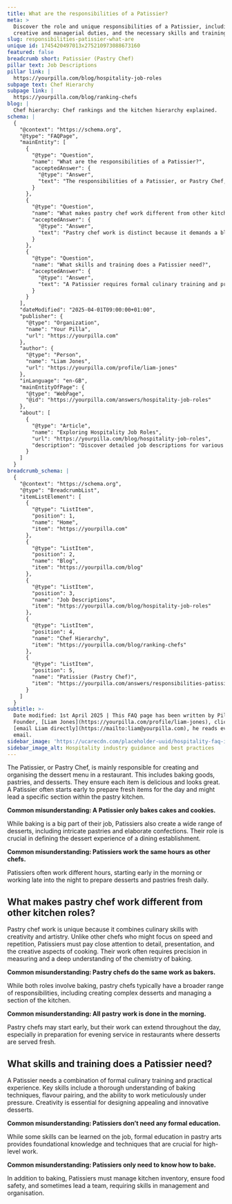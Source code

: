 ```yaml
---
title: What are the responsibilities of a Patissier?
meta: >
  Discover the role and unique responsibilities of a Patissier, including their
  creative and managerial duties, and the necessary skills and training.
slug: responsibilities-patissier-what-are
unique id: 1745420497013x275210973088673160
featured: false
breadcrumb short: Patissier (Pastry Chef)
pillar text: Job Descriptions
pillar link: |
  https://yourpilla.com/blog/hospitality-job-roles
subpage text: Chef Hierarchy
subpage link: |
  https://yourpilla.com/blog/ranking-chefs
blog: |
  Chef hierarchy: Chef rankings and the kitchen hierarchy explained.
schema: |
  {
    "@context": "https://schema.org",
    "@type": "FAQPage",
    "mainEntity": [
      {
        "@type": "Question",
        "name": "What are the responsibilities of a Patissier?",
        "acceptedAnswer": {
          "@type": "Answer",
          "text": "The responsibilities of a Patissier, or Pastry Chef, include creating and managing the dessert menu, baking goods, and ensuring each item is both delicious and beautifully presented. They often start early to prepare fresh items and may lead a specific section within the pastry kitchen. In addition to baking cakes and cookies, a Patissier also prepares a variety of intricate pastries and elaborate confections."
        }
      },
      {
        "@type": "Question",
        "name": "What makes pastry chef work different from other kitchen roles?",
        "acceptedAnswer": {
          "@type": "Answer",
          "text": "Pastry chef work is distinct because it demands a blend of culinary expertise, creativity, and meticulous attention to detail. Unlike other kitchen roles that might emphasize speed, Patissiers focus on the artistic and presentation aspects of cooking, requiring precise measuring and understanding of the chemistry involved in baking."
        }
      },
      {
        "@type": "Question",
        "name": "What skills and training does a Patissier need?",
        "acceptedAnswer": {
          "@type": "Answer",
          "text": "A Patissier requires formal culinary training and practical experience. Essential skills include a deep understanding of baking techniques and flavour pairing, along with the ability to work carefully under pressure. Creativity is vital for designing appealing, innovative desserts. Additionally, Patissiers need skills in managing kitchen inventory, ensuring food safety, and potentially leading a team."
        }
      }
    ],
    "dateModified": "2025-04-01T09:00:00+01:00",
    "publisher": {
      "@type": "Organization",
      "name": "Your Pilla",
      "url": "https://yourpilla.com"
    },
    "author": {
      "@type": "Person",
      "name": "Liam Jones",
      "url": "https://yourpilla.com/profile/liam-jones"
    },
    "inLanguage": "en-GB",
    "mainEntityOfPage": {
      "@type": "WebPage",
      "@id": "https://yourpilla.com/answers/hospitality-job-roles"
    },
    "about": [
      {
        "@type": "Article",
        "name": "Exploring Hospitality Job Roles",
        "url": "https://yourpilla.com/blog/hospitality-job-roles",
        "description": "Discover detailed job descriptions for various roles within the hospitality industry, including guidance on specific duties and tasks."
      }
    ]
  }
breadcrumb_schema: |
  {
    "@context": "https://schema.org",
    "@type": "BreadcrumbList",
    "itemListElement": [
      {
        "@type": "ListItem",
        "position": 1,
        "name": "Home",
        "item": "https://yourpilla.com"
      },
      {
        "@type": "ListItem",
        "position": 2,
        "name": "Blog",
        "item": "https://yourpilla.com/blog"
      },
      {
        "@type": "ListItem",
        "position": 3,
        "name": "Job Descriptions",
        "item": "https://yourpilla.com/blog/hospitality-job-roles"
      },
      {
        "@type": "ListItem",
        "position": 4,
        "name": "Chef Hierarchy",
        "item": "https://yourpilla.com/blog/ranking-chefs"
      },
      {
        "@type": "ListItem",
        "position": 5,
        "name": "Patissier (Pastry Chef)",
        "item": "https://yourpilla.com/answers/responsibilities-patissier-what-are"
      }
    ]
  }
subtitle: >-
  Date modified: 1st April 2025 | This FAQ page has been written by Pilla
  Founder, [Liam Jones](https://yourpilla.com/profile/liam-jones), click to
  [email Liam directly](https://mailto:liam@yourpilla.com), he reads every
  email.
sidebar_image: 'https://ucarecdn.com/placeholder-uuid/hospitality-faq-image.jpg'
sidebar_image_alt: Hospitality industry guidance and best practices
---
```

The Patissier, or Pastry Chef, is mainly responsible for creating and organising the dessert menu in a restaurant. This includes baking goods, pastries, and desserts. They ensure each item is delicious and looks great. A Patissier often starts early to prepare fresh items for the day and might lead a specific section within the pastry kitchen.

**Common misunderstanding: A Patissier only bakes cakes and cookies.**

While baking is a big part of their job, Patissiers also create a wide range of desserts, including intricate pastries and elaborate confections. Their role is crucial in defining the dessert experience of a dining establishment.

**Common misunderstanding: Patissiers work the same hours as other chefs.**

Patissiers often work different hours, starting early in the morning or working late into the night to prepare desserts and pastries fresh daily.

## What makes pastry chef work different from other kitchen roles?

Pastry chef work is unique because it combines culinary skills with creativity and artistry. Unlike other chefs who might focus on speed and repetition, Patissiers must pay close attention to detail, presentation, and the creative aspects of cooking. Their work often requires precision in measuring and a deep understanding of the chemistry of baking.

**Common misunderstanding: Pastry chefs do the same work as bakers.**

While both roles involve baking, pastry chefs typically have a broader range of responsibilities, including creating complex desserts and managing a section of the kitchen.

**Common misunderstanding: All pastry work is done in the morning.**

Pastry chefs may start early, but their work can extend throughout the day, especially in preparation for evening service in restaurants where desserts are served fresh.

## What skills and training does a Patissier need?

A Patissier needs a combination of formal culinary training and practical experience. Key skills include a thorough understanding of baking techniques, flavour pairing, and the ability to work meticulously under pressure. Creativity is essential for designing appealing and innovative desserts.

**Common misunderstanding: Patissiers don’t need any formal education.**

While some skills can be learned on the job, formal education in pastry arts provides foundational knowledge and techniques that are crucial for high-level work.

**Common misunderstanding: Patissiers only need to know how to bake.**

In addition to baking, Patissiers must manage kitchen inventory, ensure food safety, and sometimes lead a team, requiring skills in management and organisation.

